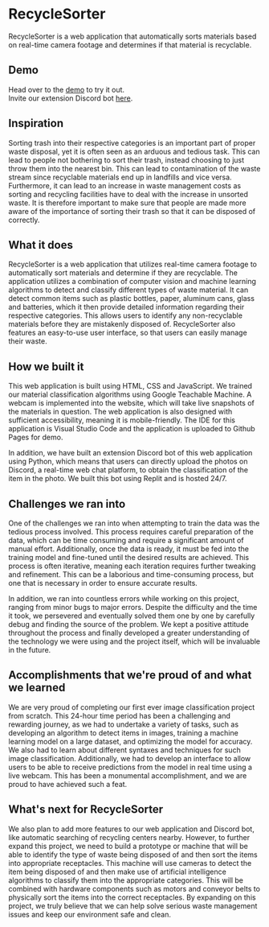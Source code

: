 # RecycleSorter
RecycleSorter is a web application that automatically sorts materials based on real-time camera footage and determines if that material is recyclable.

## Demo
Head over to the [demo](https://iancheung0202.github.io/RecycleSorter/) to try it out.<br>
Invite our extension Discord bot [here](https://discord.com/api/oauth2/authorize?client_id=1057333274449547354&permissions=51200&scope=bot).

## Inspiration

Sorting trash into their respective categories is an important part of proper waste disposal, yet it is often seen as an arduous and tedious task. This can lead to people not bothering to sort their trash, instead choosing to just throw them into the nearest bin. This can lead to contamination of the waste stream since recyclable materials end up in landfills and vice versa. Furthermore, it can lead to an increase in waste management costs as sorting and recycling facilities have to deal with the increase in unsorted waste. It is therefore important to make sure that people are made more aware of the importance of sorting their trash so that it can be disposed of correctly.

## What it does

RecycleSorter is a web application that utilizes real-time camera footage to automatically sort materials and determine if they are recyclable. The application utilizes a combination of computer vision and machine learning algorithms to detect and classify different types of waste material. It can detect common items such as plastic bottles, paper, aluminum cans, glass and batteries, which it then provide detailed information regarding their respective categories. This allows users to identify any non-recyclable materials before they are mistakenly disposed of. RecycleSorter also features an easy-to-use user interface, so that users can easily manage their waste.

## How we built it

This web application is built using HTML, CSS and JavaScript. We trained our material classification algorithms using Google Teachable Machine. A webcam is implemented into the website, which will take live snapshots of the materials in question. The web application is also designed with sufficient accessibility, meaning it is mobile-friendly. The IDE for this application is Visual Studio Code and the application is uploaded to Github Pages for demo.

In addition, we have built an extension Discord bot of this web application using Python, which means that users can directly upload the photos on Discord, a real-time web chat platform, to obtain the classification of the item in the photo. We built this bot using Replit and is hosted 24/7.

## Challenges we ran into

One of the challenges we ran into when attempting to train the data was the tedious process involved. This process requires careful preparation of the data, which can be time consuming and require a significant amount of manual effort. Additionally, once the data is ready, it must be fed into the training model and fine-tuned until the desired results are achieved. This process is often iterative, meaning each iteration requires further tweaking and refinement. This can be a laborious and time-consuming process, but one that is necessary in order to ensure accurate results.

In addition, we ran into countless errors while working on this project, ranging from minor bugs to major errors. Despite the difficulty and the time it took, we persevered and eventually solved them one by one by carefully debug and finding the source of the problem. We kept a positive attitude throughout the process and finally developed a greater understanding of the technology we were using and the project itself, which will be invaluable in the future.

## Accomplishments that we're proud of and what we learned

We are very proud of completing our first ever image classification project from scratch. This 24-hour time period has been a challenging and rewarding journey, as we had to undertake a variety of tasks, such as developing an algorithm to detect items in images, training a machine learning model on a large dataset, and optimizing the model for accuracy. We also had to learn about different syntaxes and techniques for such image classification. Additionally, we had to develop an interface to allow users to be able to receive predictions from the model in real time using a live webcam. This has been a monumental accomplishment, and we are proud to have achieved such a feat.

## What's next for RecycleSorter

We also plan to add more features to our web application and Discord bot, like automatic searching of recycling centers nearby. However, to further expand this project, we need to build a prototype or machine that will be able to identify the type of waste being disposed of and then sort the items into appropriate receptacles. This machine will use cameras to detect the item being disposed of and then make use of artificial intelligence algorithms to classify them into the appropriate categories. This will be combined with hardware components such as motors and conveyor belts to physically sort the items into the correct receptacles. By expanding on this project, we truly believe that we can help solve serious waste management issues and keep our environment safe and clean.
